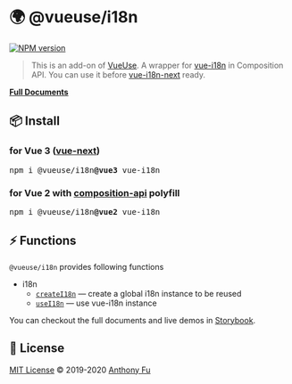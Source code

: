 # 🌍 @vueuse/i18n

[![NPM version](https://img.shields.io/npm/v/@vueuse/i18n?color=a1b858)](https://www.npmjs.com/package/@vueuse/i18n)

> This is an add-on of [VueUse](https://github.com/antfu). A wrapper for [vue-i18n](https://github.com/kazupon/vue-i18n) in Composition API. You can use it before [vue-i18n-next](https://github.com/intlify/vue-i18n-next) ready.

[**Full Documents**](https://vueuse.js.org/)

## 📦 Install

### for Vue 3 ([vue-next](https://github.com/vuejs/vue-next))

<pre class='language-bash'>
npm i @vueuse/i18n<b>@vue3</b> vue-i18n
</pre>

### for Vue 2 with [composition-api](https://github.com/vuejs/composition-api) polyfill

<pre class='language-bash'>
npm i @vueuse/i18n<b>@vue2</b> vue-i18n
</pre>

## ⚡ Functions

`@vueuse/i18n` provides following functions

<!--GENEARTED LIST, DO NOT MODIFY MANUALLY-->
<!--FUNCTIONS_LIST_STARTS-->

- i18n
  - [`createI18n`](https://vueuse.js.org/?path=/story/add-ons-i18n--createi18n) — create a global i18n instance to be reused
  - [`useI18n`](https://vueuse.js.org/?path=/story/add-ons-i18n--usei18n) — use vue-i18n instance

<!--FUNCTIONS_LIST_ENDS-->

You can checkout the full documents and live demos in [Storybook](https://vueuse.js.org/).


## 📄 License

[MIT License](https://github.com/antfu/vueuse/blob/master/LICENSE) © 2019-2020 [Anthony Fu](https://github.com/antfu)
